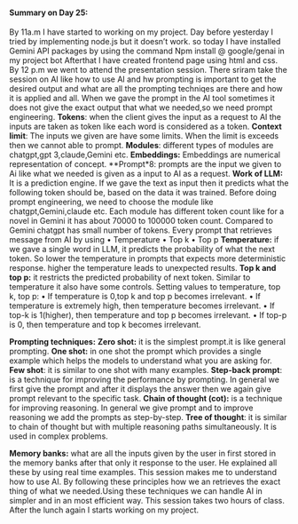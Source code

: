 #### Summary on Day 25:
By 11a.m I have started to working on my project. Day before yesterday I tried by implementing node.js but it doesn’t  work. so today I have installed Gemini API packages by using the command 
     Npm install @ google/genai in my project bot
Afterthat I have created frontend page using html and css.
By 12 p.m we went to attend the presentation session.
There sriram take the session on AI like how to use AI and hw prompting is important to get the desired output and what are all the prompting techniqes are there  and how it is applied and all.
When we gave the prompt in the AI tool sometimes it does not give the exact output that what we needed,so we need prompt engineering.
**Tokens**: when the client gives the input as a request to AI the inputs are taken as token like each word is considered as a token.
**Context limit**: The inputs we given are have some limits. When the limit is exceeds then we cannot able to prompt.
**Modules**: different types of modules are chatgpt,gpt 3,claude,Gemini etc.
**Embeddings:** Embeddings are numerical representation of concept.
**Prompt*8: prompts are the input we given to Ai like what we needed is given as a input to AI as a request.
**Work of LLM:**
It is a prediction engine. If we gave the text as input then it predicts what the following token should be, based on the data it was trained.
Before doing prompt engineering, we need to choose the module like chatgpt,Gemini,claude etc.
Each module has different token count like for a novel in Gemini it has about 70000 to 100000 token count. Compared to Gemini chatgpt has small number of tokens.
Every prompt that retrieves message from AI by using 
•	Temperature
•	Top k
•	Top p
**Temperature:** if we gave a single word in LLM, it predicts the probability of what the next token. So lower  the temperature in prompts that expects more deterministic response. higher the temperature leads to unexpected results.
**Top k and top p:** it restricts the predicted probability of next token. Similar to temperature it also have some controls.
Setting values to temperature, top k, top p:
•	If temperature is 0,top k and top p becomes irrelevant.
•	If temperature is extremely high, then temperature becomes irrelevant.
•	If top-k is 1(higher), then temperature and top p becomes irrelevant.
•	If top-p is 0, then temperature and top k becomes irrelevant.

 **Prompting techniques:**
**Zero shot:** it is the simplest prompt.it is like general prompting.
**One shot:** in one shot the prompt which provides a single example which helps the models to understand what you are asking for.
**Few shot**: it is similar to one shot with many examples.
**Step-back prompt**: is a technique for improving the performance by prompting. In general we first give the prompt and after it displays the answer then we again give prompt relevant to the specific task.
**Chain of thought (cot):** is a technique for improving reasoning. In general we give prompt and to improve reasoning we add the prompts as step-by-step.
**Tree of thought**: it is similar to chain of thought but with multiple reasoning paths simultaneously. It is used in complex problems.

**Memory banks:** what are all the inputs given by the user in first stored in the memory banks after that only it response to the user.
He explained all these by using real time examples. This session makes me to understand how to use AI. By following these principles how we an retrieves the exact thing of what we needed.Using these techniques we can handle AI in simpler and in an most efficient way.
This session takes two hours of class. After the lunch again I starts working on my project.

